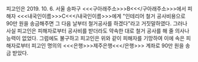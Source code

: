 피고인은 2019. 10. 6. 서울 송파구 <<<구아래주소>>>B<<</구아래주소>>>에서 피해자 <<<내국인이름>>>C<<</내국인이름>>>에게 "인테리어 철거 공사비용으로 90만 원을 송금해주면 그 다음 날부터 철거공사를 하겠다"라고 거짓말하였다. 그러나 사실 피고인은 피해자로부터 공사비를 받더라도 약속한 대로 철거 공사를 해 줄 의사나 능력이 없었다.
그럼에도 불구하고 피고인은 위와 같이 피해자를 기망하여 이에 속은 피해자로부터 피고인 명의의 <<<은행>>>제주은행<<</은행>>> 계좌로 90만 원을 송금 받았다.